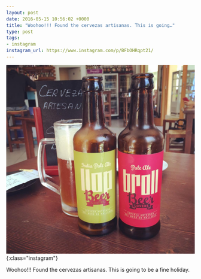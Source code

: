 ```yaml
---
layout: post
date: 2016-05-15 10:56:02 +0000
title: "Woohoo!!! Found the cervezas artisanas. This is going…"
type: post
tags:
- instagram
instagram_url: https://www.instagram.com/p/BFbOHRqpt21/
---
```


![Instagram - BFbOHRqpt21](/img/BFbOHRqpt21.jpg){:class="instagram"}

Woohoo!!! Found the cervezas artisanas. This is going to be a fine holiday.
